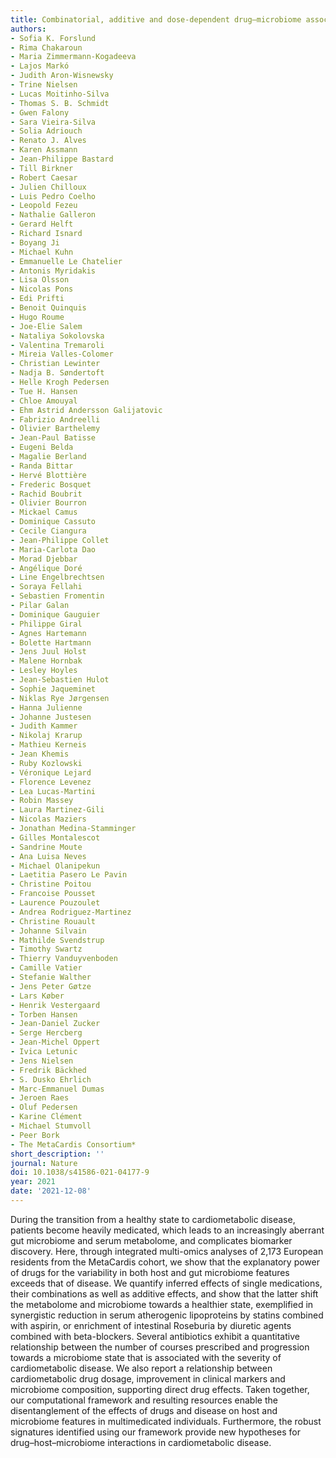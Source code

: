 ```yaml
---
title: Combinatorial, additive and dose-dependent drug–microbiome associations
authors:
- Sofia K. Forslund
- Rima Chakaroun
- Maria Zimmermann-Kogadeeva
- Lajos Markó
- Judith Aron-Wisnewsky
- Trine Nielsen
- Lucas Moitinho-Silva
- Thomas S. B. Schmidt
- Gwen Falony
- Sara Vieira-Silva
- Solia Adriouch
- Renato J. Alves
- Karen Assmann
- Jean-Philippe Bastard
- Till Birkner
- Robert Caesar
- Julien Chilloux
- Luis Pedro Coelho
- Leopold Fezeu
- Nathalie Galleron
- Gerard Helft
- Richard Isnard
- Boyang Ji
- Michael Kuhn
- Emmanuelle Le Chatelier
- Antonis Myridakis
- Lisa Olsson
- Nicolas Pons
- Edi Prifti
- Benoit Quinquis
- Hugo Roume
- Joe-Elie Salem
- Nataliya Sokolovska
- Valentina Tremaroli
- Mireia Valles-Colomer
- Christian Lewinter
- Nadja B. Søndertoft
- Helle Krogh Pedersen
- Tue H. Hansen
- Chloe Amouyal
- Ehm Astrid Andersson Galijatovic
- Fabrizio Andreelli
- Olivier Barthelemy
- Jean-Paul Batisse
- Eugeni Belda
- Magalie Berland
- Randa Bittar
- Hervé Blottière
- Frederic Bosquet
- Rachid Boubrit
- Olivier Bourron
- Mickael Camus
- Dominique Cassuto
- Cecile Ciangura
- Jean-Philippe Collet
- Maria-Carlota Dao
- Morad Djebbar
- Angélique Doré
- Line Engelbrechtsen
- Soraya Fellahi
- Sebastien Fromentin
- Pilar Galan
- Dominique Gauguier
- Philippe Giral
- Agnes Hartemann
- Bolette Hartmann
- Jens Juul Holst
- Malene Hornbak
- Lesley Hoyles
- Jean-Sebastien Hulot
- Sophie Jaqueminet
- Niklas Rye Jørgensen
- Hanna Julienne
- Johanne Justesen
- Judith Kammer
- Nikolaj Krarup
- Mathieu Kerneis
- Jean Khemis
- Ruby Kozlowski
- Véronique Lejard
- Florence Levenez
- Lea Lucas-Martini
- Robin Massey
- Laura Martinez-Gili
- Nicolas Maziers
- Jonathan Medina-Stamminger
- Gilles Montalescot
- Sandrine Moute
- Ana Luisa Neves
- Michael Olanipekun
- Laetitia Pasero Le Pavin
- Christine Poitou
- Francoise Pousset
- Laurence Pouzoulet
- Andrea Rodriguez-Martinez
- Christine Rouault
- Johanne Silvain
- Mathilde Svendstrup
- Timothy Swartz
- Thierry Vanduyvenboden
- Camille Vatier
- Stefanie Walther
- Jens Peter Gøtze
- Lars Køber
- Henrik Vestergaard
- Torben Hansen
- Jean-Daniel Zucker
- Serge Hercberg
- Jean-Michel Oppert
- Ivica Letunic
- Jens Nielsen
- Fredrik Bäckhed
- S. Dusko Ehrlich
- Marc-Emmanuel Dumas
- Jeroen Raes
- Oluf Pedersen
- Karine Clément
- Michael Stumvoll
- Peer Bork
- The MetaCardis Consortium*
short_description: ''
journal: Nature
doi: 10.1038/s41586-021-04177-9
year: 2021
date: '2021-12-08'
---
```


During the transition from a healthy state to cardiometabolic disease, patients
become heavily medicated, which leads to an increasingly aberrant gut
microbiome and serum metabolome, and complicates biomarker discovery.
Here, through integrated multi-omics analyses of 2,173 European residents from
the MetaCardis cohort, we show that the explanatory power of drugs for the
variability in both host and gut microbiome features exceeds that of disease.
We quantify inferred effects of single medications, their combinations as well
as additive effects, and show that the latter shift the metabolome and
microbiome towards a healthier state, exemplified in synergistic reduction in
serum atherogenic lipoproteins by statins combined with aspirin, or enrichment
of intestinal Roseburia by diuretic agents combined with beta-blockers. Several
antibiotics exhibit a quantitative relationship between the number of courses
prescribed and progression towards a microbiome state that is associated with
the severity of cardiometabolic disease. We also report a relationship between
cardiometabolic drug dosage, improvement in clinical markers and microbiome
composition, supporting direct drug effects. Taken together, our computational
framework and resulting resources enable the disentanglement of the effects of
drugs and disease on host and microbiome features in multimedicated
individuals. Furthermore, the robust signatures identified using our framework
provide new hypotheses for drug–host–microbiome interactions in cardiometabolic
disease.


